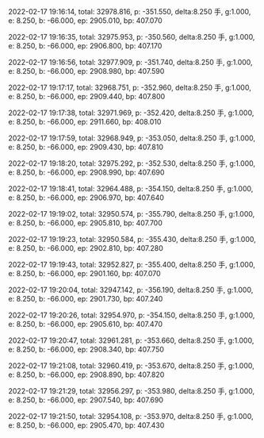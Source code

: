2022-02-17 19:16:14, total: 32978.816, p: -351.550, delta:8.250 手, g:1.000, e: 8.250, b: -66.000, ep: 2905.010, bp: 407.070

2022-02-17 19:16:35, total: 32975.953, p: -350.560, delta:8.250 手, g:1.000, e: 8.250, b: -66.000, ep: 2906.800, bp: 407.170

2022-02-17 19:16:56, total: 32977.909, p: -351.740, delta:8.250 手, g:1.000, e: 8.250, b: -66.000, ep: 2908.980, bp: 407.590

2022-02-17 19:17:17, total: 32968.751, p: -352.960, delta:8.250 手, g:1.000, e: 8.250, b: -66.000, ep: 2909.440, bp: 407.800

2022-02-17 19:17:38, total: 32971.969, p: -352.420, delta:8.250 手, g:1.000, e: 8.250, b: -66.000, ep: 2911.660, bp: 408.010

2022-02-17 19:17:59, total: 32968.949, p: -353.050, delta:8.250 手, g:1.000, e: 8.250, b: -66.000, ep: 2909.430, bp: 407.810

2022-02-17 19:18:20, total: 32975.292, p: -352.530, delta:8.250 手, g:1.000, e: 8.250, b: -66.000, ep: 2908.990, bp: 407.690

2022-02-17 19:18:41, total: 32964.488, p: -354.150, delta:8.250 手, g:1.000, e: 8.250, b: -66.000, ep: 2906.970, bp: 407.640

2022-02-17 19:19:02, total: 32950.574, p: -355.790, delta:8.250 手, g:1.000, e: 8.250, b: -66.000, ep: 2905.810, bp: 407.700

2022-02-17 19:19:23, total: 32950.584, p: -355.430, delta:8.250 手, g:1.000, e: 8.250, b: -66.000, ep: 2902.810, bp: 407.280

2022-02-17 19:19:43, total: 32952.827, p: -355.400, delta:8.250 手, g:1.000, e: 8.250, b: -66.000, ep: 2901.160, bp: 407.070

2022-02-17 19:20:04, total: 32947.142, p: -356.190, delta:8.250 手, g:1.000, e: 8.250, b: -66.000, ep: 2901.730, bp: 407.240

2022-02-17 19:20:26, total: 32954.970, p: -354.150, delta:8.250 手, g:1.000, e: 8.250, b: -66.000, ep: 2905.610, bp: 407.470

2022-02-17 19:20:47, total: 32961.281, p: -353.660, delta:8.250 手, g:1.000, e: 8.250, b: -66.000, ep: 2908.340, bp: 407.750

2022-02-17 19:21:08, total: 32960.419, p: -353.670, delta:8.250 手, g:1.000, e: 8.250, b: -66.000, ep: 2908.890, bp: 407.820

2022-02-17 19:21:29, total: 32956.297, p: -353.980, delta:8.250 手, g:1.000, e: 8.250, b: -66.000, ep: 2907.540, bp: 407.690

2022-02-17 19:21:50, total: 32954.108, p: -353.970, delta:8.250 手, g:1.000, e: 8.250, b: -66.000, ep: 2905.470, bp: 407.430